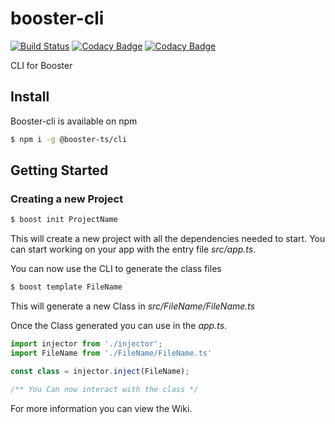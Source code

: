 # booster-cli

[![Build Status](https://api.travis-ci.com/booster-ts/booster-cli.svg?branch=master)](https://travis-ci.org/booster-ts/booster-cli)
[![Codacy Badge](https://api.codacy.com/project/badge/Coverage/664ee35dd9094e4f9d06bd8a5eeb5817)](https://www.codacy.com/app/ImOverlord/booster-cli?utm_source=github.com&utm_medium=referral&utm_content=booster-ts/booster-cli&utm_campaign=Badge_Coverage)
[![Codacy Badge](https://api.codacy.com/project/badge/Grade/664ee35dd9094e4f9d06bd8a5eeb5817)](https://www.codacy.com/app/ImOverlord/booster-cli?utm_source=github.com&amp;utm_medium=referral&amp;utm_content=booster-ts/booster-cli&amp;utm_campaign=Badge_Grade)

CLI for Booster

## Install

Booster-cli is available on npm

```sh
$ npm i -g @booster-ts/cli
```

## Getting Started

### Creating a new Project

```sh
$ boost init ProjectName
```

This will create a new project with all the dependencies needed to start.
You can start working on your app with the entry file *src/app.ts*.

You can now use the CLI to generate the class files

```sh
$ boost template FileName
```

This will generate a new Class in *src/FileName/FileName.ts*

Once the Class generated you can use in the *app.ts*.

```ts
import injector from './injector';
import FileName from './FileName/FileName.ts'

const class = injector.inject(FileName);

/** You Can now interact with the class */
```

For more information you can view the Wiki.